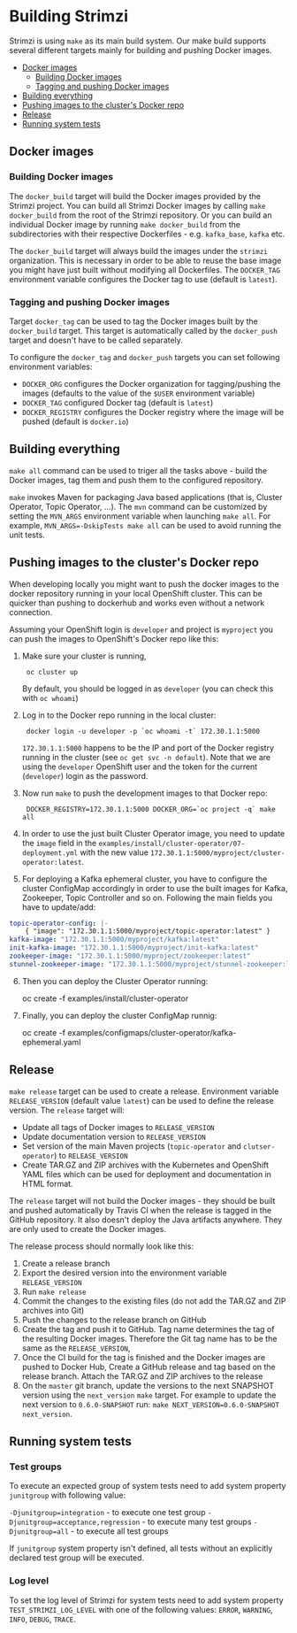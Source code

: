 # Building Strimzi

Strimzi is using `make` as its main build system. Our make build supports 
several different targets mainly for building and pushing Docker images.

<!-- TOC depthFrom:2 -->

- [Docker images](#docker-images)
    - [Building Docker images](#building-docker-images)
    - [Tagging and pushing Docker images](#tagging-and-pushing-docker-images)
- [Building everything](#building-everything)
- [Pushing images to the cluster's Docker repo](#pushing-images-to-the-clusters-docker-repo)
- [Release](#release)
- [Running system tests](#running-system-tests)

<!-- /TOC -->

## Docker images

### Building Docker images

The `docker_build` target will build the Docker images provided by the 
Strimzi project. You can build all Strimzi Docker images by calling 
`make docker_build` from the root of the Strimzi repository. Or you can build 
an individual Docker image by running `make docker_build` from the 
subdirectories with their respective Dockerfiles - e.g. `kafka_base`, 
`kafka` etc.

The `docker_build` target will always build the images under the 
`strimzi` organization. This is necessary in order to be able to reuse 
the base image you might have just built without modifying all Dockerfiles. 
The `DOCKER_TAG` environment variable configures the Docker tag 
to use (default is `latest`).

### Tagging and pushing Docker images

Target `docker_tag` can be used to tag the Docker images built by the 
`docker_build` target. This target is automatically called by the `docker_push` 
target and doesn't have to be called separately. 

To configure the `docker_tag` and `docker_push` targets you can set following 
environment variables:
* `DOCKER_ORG` configures the Docker organization for tagging/pushing the 
  images (defaults to the value of the `$USER` environment variable)
* `DOCKER_TAG` configured Docker tag (default is `latest`)
* `DOCKER_REGISTRY` configures the Docker registry where the image will 
  be pushed (default is `docker.io`)

## Building everything

`make all` command can be used to triger all the tasks above - build the 
Docker images, tag them and push them to the configured repository.

`make` invokes Maven for packaging Java based applications (that is, Cluster Operator, Topic Operator, ...). 
The `mvn` command can be customized by setting the `MVN_ARGS` environment variable when launching `make all`. 
For example, `MVN_ARGS=-DskipTests make all` can be used to avoid running the unit tests.

## Pushing images to the cluster's Docker repo

When developing locally you might want to push the docker images to the docker
repository running in your local OpenShift cluster. This can be quicker than
pushing to dockerhub and works even without a network connection.

Assuming your OpenShift login is `developer` and project is `myproject` 
you can push the images to OpenShift's Docker repo like this:

1. Make sure your cluster is running,

        oc cluster up

   By default, you should be logged in as `developer` (you can check this 
   with `oc whoami`)
        
2. Log in to the Docker repo running in the local cluster:

        docker login -u developer -p `oc whoami -t` 172.30.1.1:5000
        
   `172.30.1.1:5000` happens to be the IP and port of the Docker registry
   running in the cluster (see `oc get svc -n default`). Note that we are using the `developer` OpenShift user and the 
   token for the current (`developer`) login as the password. 
        
3. Now run `make` to push the development images to that Docker repo:

        DOCKER_REGISTRY=172.30.1.1:5000 DOCKER_ORG=`oc project -q` make all
        
4. In order to use the just built Cluster Operator image, you need to update the `image` field in the `examples/install/cluster-operator/07-deployment.yml` with the new value `172.30.1.1:5000/myproject/cluster-operator:latest`.

5. For deploying a Kafka ephemeral cluster, you have to configure the cluster ConfigMap accordingly in order to use the built images for Kafka, Zookeeper, Topic Controller and so on. Following the main fields you have to update/add: 

```yaml
topic-operator-config: |-
    { "image": "172.30.1.1:5000/myproject/topic-operator:latest" }
kafka-image: "172.30.1.1:5000/myproject/kafka:latest"
init-kafka-image: "172.30.1.1:5000/myproject/init-kafka:latest"
zookeeper-image: "172.30.1.1:5000/myproject/zookeeper:latest"
stunnel-zookeeper-image: "172.30.1.1:5000/myproject/stunnel-zookeeper:latest"
```

6. Then you can deploy the Cluster Operator running:

    oc create -f examples/install/cluster-operator

7. Finally, you can deploy the cluster ConfigMap runnig:

    oc create -f examples/configmaps/cluster-operator/kafka-ephemeral.yaml

## Release

`make release` target can be used to create a release. Environment variable 
`RELEASE_VERSION` (default value `latest`) can be used to define the release 
version. The `release` target will:
* Update all tags of Docker images to `RELEASE_VERSION`
* Update documentation version to `RELEASE_VERSION`
* Set version of the main Maven projects (`topic-operator` and `clutser-operator`) to `RELEASE_VERSION` 
* Create TAR.GZ and ZIP archives with the Kubernetes and OpenShift YAML files which can be used for deployment
and documentation in HTML format.
 
The `release` target will not build the Docker images - they should be built and pushed automatically by Travis CI 
when the release is tagged in the GitHub repository. It also doesn't deploy the Java artifacts anywhere. They are only 
used to create the Docker images.

The release process should normally look like this:
1. Create a release branch
2. Export the desired version into the environment variable `RELEASE_VERSION`
3. Run `make release`
4. Commit the changes to the existing files (do not add the TAR.GZ and ZIP archives into Git)
5. Push the changes to the release branch on GitHub
6. Create the tag and push it to GitHub. Tag name determines the tag of the resulting Docker images. Therefore the Git 
tag name has to be the same as the `RELEASE_VERSION`,
7. Once the CI build for the tag is finished and the Docker images are pushed to Docker Hub, Create a GitHub release and tag based on the release branch. 
Attach the TAR.GZ and ZIP archives to the release
8. On the `master` git branch, update the versions to the next SNAPSHOT version using the `next_version` `make` target. 
For example to update the next version to `0.6.0-SNAPSHOT` run: `make NEXT_VERSION=0.6.0-SNAPSHOT next_version`.

## Running system tests

### Test groups

To execute an expected group of system tests need to add system property `junitgroup` with following value:

`-Djunitgroup=integration` - to execute one test group
`-Djunitgroup=acceptance,regression` - to execute many test groups
`-Djunitgroup=all` - to execute all test groups

If `junitgroup` system property isn't defined, all tests without an explicitly declared test group will be executed.

### Log level

To set the log level of Strimzi for system tests need to add system property `TEST_STRIMZI_LOG_LEVEL` with one of the following values: `ERROR`, `WARNING`, `INFO`, `DEBUG`, `TRACE`.
